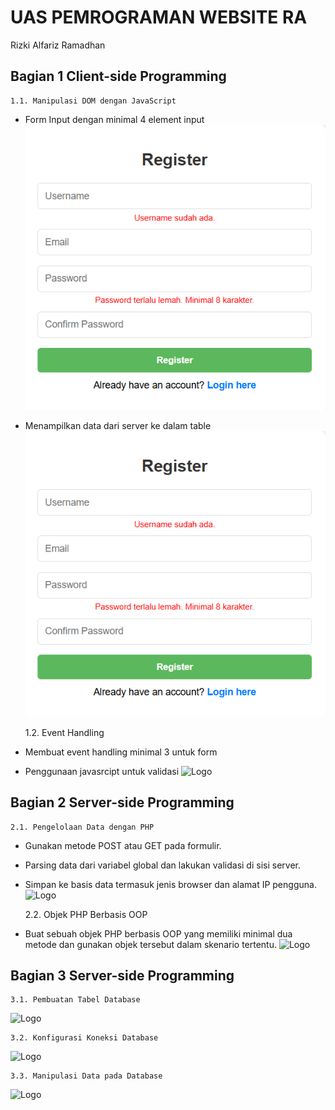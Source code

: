 # UAS PEMROGRAMAN WEBSITE RA
Rizki Alfariz Ramadhan


## Bagian 1 Client-side Programming
    1.1. Manipulasi DOM dengan JavaScript

- Form Input dengan minimal 4 element input 
![Picture](https://github.com/Alfariz11/inventory/blob/main/img/1.1.png)
- Menampilkan data dari server ke dalam table 
![Picture](https://github.com/Alfariz11/inventory/blob/main/img/1.1.png)

    1.2. Event Handling 

- Membuat event handling minimal 3 untuk form

- Penggunaan javasrcipt untuk validasi 
![Logo](https://dev-to-uploads.s3.amazonaws.com/uploads/articles/th5xamgrr6se0x5ro4g6.png)

## Bagian 2 Server-side Programming
    2.1. Pengelolaan Data dengan PHP

- Gunakan metode POST atau GET pada formulir.
- Parsing data dari variabel global dan lakukan validasi di sisi server.
- Simpan ke basis data termasuk jenis browser dan alamat IP pengguna.
![Logo](https://dev-to-uploads.s3.amazonaws.com/uploads/articles/th5xamgrr6se0x5ro4g6.png)

    2.2. Objek PHP Berbasis OOP

- Buat sebuah objek PHP berbasis OOP yang memiliki minimal dua metode dan gunakan objek tersebut dalam skenario tertentu.
![Logo](https://dev-to-uploads.s3.amazonaws.com/uploads/articles/th5xamgrr6se0x5ro4g6.png)

## Bagian 3 Server-side Programming
    3.1. Pembuatan Tabel Database
![Logo](https://dev-to-uploads.s3.amazonaws.com/uploads/articles/th5xamgrr6se0x5ro4g6.png)

    3.2. Konfigurasi Koneksi Database
![Logo](https://dev-to-uploads.s3.amazonaws.com/uploads/articles/th5xamgrr6se0x5ro4g6.png)

    3.3. Manipulasi Data pada Database
![Logo](https://dev-to-uploads.s3.amazonaws.com/uploads/articles/th5xamgrr6se0x5ro4g6.png)
